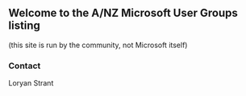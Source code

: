 ## Welcome to the A/NZ Microsoft User Groups listing
(this site is run by the community, not Microsoft itself)




### Contact
Loryan Strant
